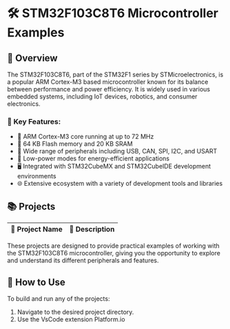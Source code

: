 # 🛠️ STM32F103C8T6 Microcontroller Examples

## 🌟 Overview

The STM32F103C8T6, part of the STM32F1 series by STMicroelectronics, is a popular ARM Cortex-M3 based microcontroller known for its balance between performance and power efficiency. It is widely used in various embedded systems, including IoT devices, robotics, and consumer electronics.

### 🔑 Key Features:

- 🚀 ARM Cortex-M3 core running at up to 72 MHz
- 💾 64 KB Flash memory and 20 KB SRAM
- 🧩 Wide range of peripherals including USB, CAN, SPI, I2C, and USART
- 🔋 Low-power modes for energy-efficient applications
- 🖥️ Integrated with STM32CubeMX and STM32CubeIDE development environments
- 🌐 Extensive ecosystem with a variety of development tools and libraries

## 📚 Projects

| 📂 Project Name | 📝 Description |
| --------------- | -------------- |

These projects are designed to provide practical examples of working with the STM32F103C8T6 microcontroller, giving you the opportunity to explore and understand its different peripherals and features.

## 🚀 How to Use

To build and run any of the projects:

1. Navigate to the desired project directory.
2. Use the VsCode extension Platform.io
